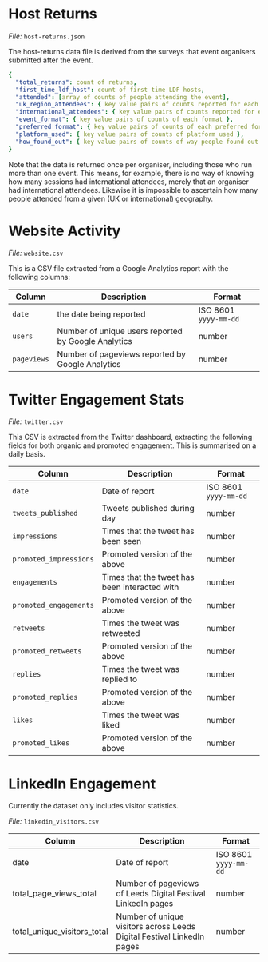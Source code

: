 # Host Returns

_File:_ `host-returns.json`

The host-returns data file is derived from the surveys that event organisers submitted after the event.

```yaml
{
  "total_returns": count of returns,
  "first_time_ldf_host": count of first time LDF hosts,
  "attended": [array of counts of people attending the event],
  "uk_region_attendees": { key value pairs of counts reported for each region },
  "international_attendees": { key value pairs of counts reported for each international area },
  "event_format": { key value pairs of counts of each format },
  "preferred_format": { key value pairs of counts of each preferred format },
  "platform_used": { key value pairs of counts of platform used },
  "how_found_out": { key value pairs of counts of way people found out }
}
```

Note that the data is returned once per organiser, including those who run more than one event. This means, for example, there is no way of knowing how many sessions had international attendees, merely that an organiser had international attendees. Likewise it is impossible to ascertain how many people attended from a given (UK or international) geography.

# Website Activity

_File:_ `website.csv`

This is a CSV file extracted from a Google Analytics report with the following columns:

| Column | Description | Format |
|--------|-------------|--------|
| `date` | the date being reported | ISO 8601 `yyyy-mm-dd` |
| `users` | Number of unique users reported by Google Analytics | number |
| `pageviews` | Number of pageviews reported by Google Analytics | number |

# Twitter Engagement Stats

_File:_ `twitter.csv`

This CSV is extracted from the Twitter dashboard, extracting the following fields for both organic and promoted engagement.
This is summarised on a daily basis.

| Column | Description | Format |
|--------|-------------|--------|
| `date` | Date of report | ISO 8601 `yyyy-mm-dd` |
| `tweets_published` | Tweets published during day | number |
| `impressions` | Times that the tweet has been seen | number |
| `promoted_impressions` | Promoted version of the above | number |
| `engagements` | Times that the tweet has been interacted with | number |
| `promoted_engagements` | Promoted version of the above | number |
| `retweets` | Times the tweet was retweeted | number |
| `promoted_retweets` | Promoted version of the above | number |
| `replies` | Times the tweet was replied to | number |
| `promoted_replies` | Promoted version of the above | number |
| `likes` | Times the tweet was liked | number |
| `promoted_likes` | Promoted version of the above | number |

# LinkedIn Engagement

Currently the dataset only includes visitor statistics.

_File:_ `linkedin_visitors.csv`


| Column | Description | Format |
|--------|-------------|--------|
| date | Date of report | ISO 8601 `yyyy-mm-dd` |
| total_page_views_total | Number of pageviews of Leeds Digital Festival LinkedIn pages | number |
| total_unique_visitors_total | Number of unique visitors across Leeds Digital Festival LinkedIn pages | number |
